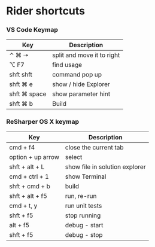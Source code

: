 # Rider shortcuts


### VS Code Keymap

Key | Description
-- | --
⌃ ⌘ ➝ | split and move it to right
⌥ F7 | find usage
shft shft | command pop up
shft ⌘ e | show / hide Explorer
shft ⌘ space | show parameter hint
shft ⌘ b | Build

### ReSharper OS X keymap

Key | Description
-- | --
cmd + f4 | close the current tab
option + up arrow | select
shft + alt + L | show file in solution explorer
cmd + ctrl + 1 | show Terminal
shft + cmd + b | build
shft + alt + f5 | run, re-run
cmd + t, y | run unit tests
shft + f5 | stop running
alt + f5 | debug - start
shft + f5 | debug - stop
